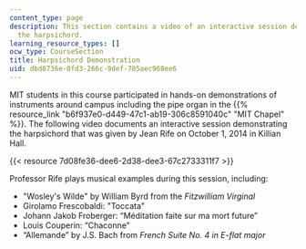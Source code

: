 ```yaml
---
content_type: page
description: This section contains a video of an interactive session demonstrating
  the harpsichord.
learning_resource_types: []
ocw_type: CourseSection
title: Harpsichord Demonstration
uid: dbd8736e-0fd3-266c-9def-785aec968ee6
---
```


MIT students in this course participated in hands-on demonstrations of instruments around campus including the pipe organ in the {{% resource_link "b6f937e0-d449-47c1-ab19-306c8591040c" "MIT Chapel" %}}. The following video documents an interactive session demonstrating the harpsichord that was given by Jean Rife on October 1, 2014 in Killian Hall.

{{< resource 7d08fe36-dee6-2d38-dee3-67c2733311f7 >}}

Professor Rife plays musical examples during this session, including:

*   "Wosley's Wilde" by William Byrd from the _Fitzwilliam Virginal_
*   Girolamo Frescobaldi: "Toccata"
*   Johann Jakob Froberger: “Méditation faite sur ma mort future”
*   Louis Couperin: “Chaconne”
*   “Allemande” by J.S. Bach from _French Suite No. 4 in E-flat major_